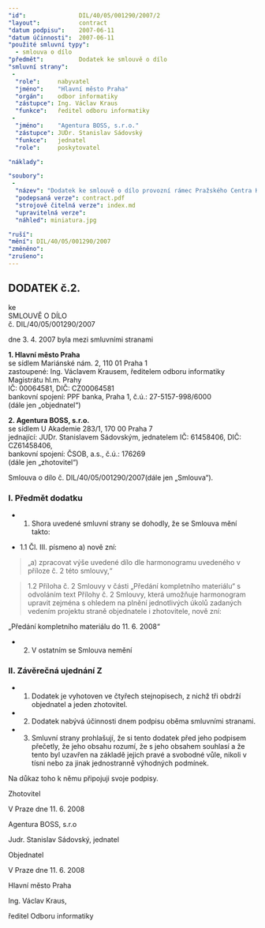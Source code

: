 ```yaml
---
"id":               DIL/40/05/001290/2007/2
"layout":           contract
"datum podpisu":    2007-06-11
"datum účinnosti":  2007-06-11
"použité smluvní typy":
  - smlouva o dílo
"předmět":          Dodatek ke smlouvě o dílo
"smluvní strany":
 -   
  "role":     nabyvatel
  "jméno":    "Hlavní město Praha"
  "orgán":    odbor informatiky
  "zástupce": Ing. Václav Kraus
  "funkce":   ředitel odboru informatiky
 -   
  "jméno":    "Agentura BOSS, s.r.o."
  "zástupce": JUDr. Stanislav Sádovský
  "funkce":   jednatel
  "role":     poskytovatel

"náklady": 

"soubory":
 - 
  "název": "Dodatek ke smlouvě o dílo provozní rámec Pražského Centra Kartových Služeb"
  "podepsaná verze": contract.pdf
  "strojově čitelná verze": index.md
  "upravitelná verze": 
  "náhled": miniatura.jpg

"ruší": 
"mění": DIL/40/05/001290/2007
"změněno":        
"zrušeno":
---
```



## DODATEK č.2.
ke  
SMLOUVĚ O DÍLO  
č. DIL/40/05/001290/2007  

dne 3. 4. 2007 byla mezi smluvními stranami

**1. Hlavní město Praha**  
se sídlem Mariánské nám. 2, 110 01 Praha 1  
zastoupené: Ing. Václavem Krausem, ředitelem odboru informatiky Magistrátu hl.m. Prahy  
IČ: 00064581, DIČ: CZ00064581  
bankovní spojení: PPF banka, Praha 1, č.ú.: 27-5157-998/6000  
(dále jen „objednatel“)  

**2. Agentura BOSS, s.r.o.**  
se sídlem U Akademie 283/1, 170 00 Praha 7  
jednající: JUDr. Stanislavem Sádovským, jednatelem
IČ: 61458406, DIČ: CZ61458406,  
bankovní spojení: ČSOB, a.s., č.ú.: 176269  
(dále jen „zhotovitel“)  

Smlouva o dílo č. DIL/40/05/001290/2007(dále jen „Smlouva“).  

### I. Předmět dodatku

* 1. Shora uvedené smluvní strany se dohodly, že se Smlouva mění takto:

* 1.1 Čl. III. písmeno a) nově zní:

> „a) zpracovat výše uvedené dílo dle harmonogramu uvedeného v příloze č. 2 této smlouvy,“


>1.2 Příloha č. 2 Smlouvy v části „Předání kompletního materiálu“ s odvoláním text Přílohy č. 2 Smlouvy, která umožňuje harmonogram upravit zejména s ohledem na plnění jednotlivých úkolů zadaných vedením projektu straně objednatele i zhotovitele, nově zní:  

„Předání kompletního materiálu do 11. 6. 2008“

* 2. V ostatním se Smlouva nemění

### II. Závěrečná ujednání Z

* 1. Dodatek je vyhotoven ve čtyřech stejnopisech, z nichž tři obdrží objednatel a jeden zhotovitel.

* 2. Dodatek nabývá účinnosti dnem podpisu oběma smluvními stranami.

* 3. Smluvní strany prohlašují, že si tento dodatek před jeho podpisem přečetly, že jeho obsahu rozumí, že s jeho obsahem souhlasí a že tento byl uzavřen na základě jejich pravé a svobodné vůle, nikoli v tísni nebo za jinak jednostranně výhodných podmínek.

Na důkaz toho k němu připojuji svoje podpisy.

 

Zhotovitel  

V Praze dne 11. 6. 2008  

Agentura BOSS, s.r.o  

Judr. Stanislav Sádovský, jednatel  
 

Objednatel  

V Praze dne 11. 6. 2008  

Hlavní město Praha  

Ing. Václav Kraus,  

ředitel Odboru informatiky  

 


 

 

